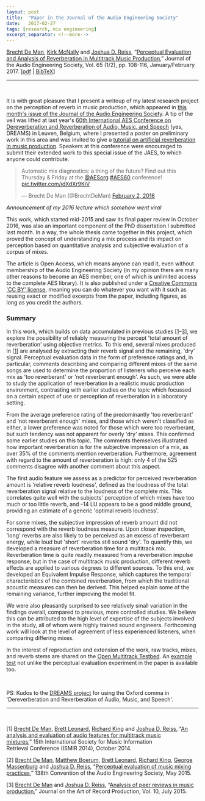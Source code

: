 ```yaml
---
layout: post
title:  "Paper in the Journal of the Audio Engineering Society"
date:   2017-02-27
tags: [research, mix engineering]
excerpt_separator: <!--more-->
---
```


[Brecht De Man](/), [Kirk McNally](http://www.stereosonic.org/phd/cv.html) and [Joshua D. Reiss](http://www.eecs.qmul.ac.uk/~josh/), “[Perceptual Evaluation and Analysis of Reverberation in Multitrack Music Production](http://www.aes.org/e-lib/browse.cfm?elib=18548),” Journal of the Audio Engineering Society, Vol. 65 (1/2), pp. 108-116, January/February 2017\. 
[[pdf](/publications/pdf/jaes-DREAMS-hires.pdf) &#124; [BibTeX](/publications/BibTeX-txt/jaes-dreams.txt)]

* * * 

<br>

It is with great pleasure that I present a writeup of my latest research project on the perception of reverb in music production, which appeared in [this month's issue of the Journal of the Audio Engineering Society](http://www.aes.org/journal/online/JAES_V65/1_2/). 
A tip of the veil was lifted at last year's [60th International AES Conference on Dereverberation and Reverberation of Audio, Music, and Speech](http://www.aes.org/conferences/60/) (yes, DREAMS) in Leuven, Belgium, where I presented a poster on preliminary work in this area and was invited to give a [tutorial on artificial reverberation in music production](http://www.brechtdeman.com/blog/aes60-dreams-conference.html). Speakers at this conference were encouraged to submit their extended work to this special issue of the JAES, to which anyone could contribute. 

<blockquote class="twitter-tweet" data-lang="en"><p lang="en" dir="ltr">Automatic mix diagnostics: a thing of the future? Find out this Thursday &amp; Friday at the <a href="https://twitter.com/AESorg">@AESorg</a> <a href="https://twitter.com/hashtag/AES60?src=hash">#AES60</a> conference! <a href="https://t.co/idXdXr9KiV">pic.twitter.com/idXdXr9KiV</a></p>&mdash; Brecht De Man (@BrechtDeMan) <a href="https://twitter.com/BrechtDeMan/status/694608488576765952">February 2, 2016</a></blockquote> <script async src="//platform.twitter.com/widgets.js" charset="utf-8"></script>

*Announcement of my 2016 lecture which somehow went viral*

This work, which started mid-2015 and saw its final paper review in October 2016, was also an important component of the PhD dissertation I submitted last month. In a way, the whole thesis came together in this project, which proved the concept of understanding a mix process and its impact on perception based on quantitative analysis and subjective evaluation of a corpus of mixes. 

The article is Open Access, which means anyone can read it, even without membership of the Audio Engineering Society (in my opinion there are many other reasons to become an AES member, one of which is unlimited access to the complete AES library). 
It is also published under a [Creative Commons 'CC BY' license](https://creativecommons.org/licenses/by/4.0/), meaning you can do whatever you want with it such as reusing exact or modified excerpts from the paper, including figures, as long as you credit the authors. 

<!--more-->

### Summary

In this work, which builds on data accumulated in previous studies [<a href="#ref1" target="_self">1</a>–<a href="#ref3" target="_self">3</a>], we explore the possibility of reliably measuring the percept 'total amount of reverberation' using objective metrics. To this end, several mixes produced in [<a href="#ref1" target="_self">1</a>] are analysed by extracting their reverb signal and the remaining, 'dry' signal. Perceptual evaluation data in the form of preference ratings and, in particular, comments describing and comparing different mixes of the same songs are used to determine the proportion of listeners who perceive each mix as 'too reverberant' or 'not reverberant enough'. 
As such, we were able to study the application of reverberation in a realistic music production environment, contrasting with earlier studies on the topic which focussed on a certain aspect of use or perception of reverberation in a laboratory setting. 

From the average preference rating of the predominantly 'too reverberant' and 'not reverberant enough' mixes, and those which weren't classified as either, a lower preference was noted for those which were too reverberant, but such tendency was not apparent for overly 'dry' mixes. This confirmed some earlier studies on this topic. 
The comments themselves illustrated how important reverberation is for the subjective impression of a mix, as over 35% of the comments mention reverberation. Furthermore, agreement with regard to the amount of reverberation is high: only 4 of the 525 comments disagree with another comment about this aspect. 

The first audio feature we assess as a predictor for perceived reverberation amount is 'relative reverb loudness', defined as the loudness of the total reverberation signal relative to the loudness of the complete mix. This correlates quite well with the subjects' perception of which mixes have too much or too little reverb, and –14 LU appears to be a good middle ground, providing an estimate of a generic 'optimal reverb loudness'. 

For some mixes, the subjective impression of reverb amount did not correspond with the reverb loudness measure. Upon closer inspection, 'long' reverbs are also likely to be perceived as an excess of reverberant energy, while loud but 'short' reverbs still sound 'dry'. To quantify this, we developed a measure of reverberation time for a multitrack mix. Reverberation time is quite readily measured from a reverberation impulse response, but in the case of multitrack music production, different reverb effects are applied to various degrees to different sources. To this end, we developed an Equivalent Impulse Response, which captures the temporal characteristics of the combined reverberation, from which the traditional acoustic measures can then be derived. This helped explain some of the remaining variance, further improving the model fit. 

We were also pleasantly surprised to see relatively small variation in the findings overall, compared to previous, more controlled studies. We believe this can be attributed to the high level of expertise of the subjects involved in the study, all of whom were highly trained sound engineers. 
Forthcoming work will look at the level of agreement of less experienced listeners, when comparing differing mixes. 

In the interest of reproduction and extension of the work, raw tracks, mixes, and reverb stems are shared on the [Open Multitrack Testbed](http://multitrack.eecs.qmul.ac.uk). 
An [example test](http://webprojects.eecs.qmul.ac.uk/bdm30/mixevaluation/test.html?url=CC.xml) not unlike the perceptual evaluation experiment in the paper is available too.

<br>

PS: Kudos to the [DREAMS project](http://www.dreams-itn.eu) for using the Oxford comma in 'Dereverberation and Reverberation of Audio, Music, and Speech'. 

* * *

<br>

<span id="ref1">[1]</span> [Brecht De Man](/), [Brett Leonard](http://www.blpaudio.com), [Richard King](http://www.rkrecording.com) and [Joshua D. Reiss](http://www.eecs.qmul.ac.uk/~josh/), “[An analysis and evaluation of audio features for multitrack music mixtures](http://www.terasoft.com.tw/conf/ismir2014/proceedings/T025_293_Paper.pdf),” 15th International Society for Music Information Retrieval Conference (ISMIR 2014), October 2014\. 

[2] [Brecht De Man](/), [Matthew Boerum](http://www.mattboerum.com/), [Brett Leonard](http://www.blpaudio.com/), [Richard King](http://www.rkrecording.com/), [George Massenburg](http://www.massenburg.com/) and [Joshua D. Reiss](http://www.eecs.qmul.ac.uk/~josh/), “[Perceptual evaluation of music mixing practices](http://www.aes.org/e-lib/browse.cfm?elib=17659),” 138th Convention of the Audio Engineering Society, May 2015\. 

<span id="ref3">[3]</span> [Brecht De Man](/) and [Joshua D. Reiss](http://www.eecs.qmul.ac.uk/~josh/), “[Analysis of peer reviews in music production](http://arpjournal.com/analysis-of-peer-reviews-in-music-production/),” Journal on the Art of Record Production, Vol. 10, July 2015\.
